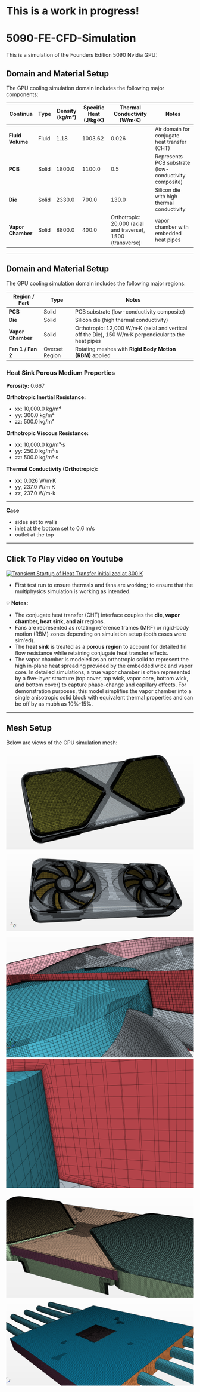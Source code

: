 # This is a work in progress!
# 5090-FE-CFD-Simulation
This is a simulation of the Founders Edition 5090 Nvidia GPU:




## Domain and Material Setup

The GPU cooling simulation domain includes the following major components:

| Continua       | Type  | Density (kg/m³) | Specific Heat (J/kg·K) | Thermal Conductivity (W/m·K) | Notes |
|----------------------|-------|------------------|--------------------------|-------------------------------|-------|
| **Fluid Volume**     | Fluid | 1.18 | 1003.62  | 0.026 | Air domain for conjugate heat transfer (CHT) |
| **PCB**              | Solid | 1800.0 | 1100.0 | 0.5 | Represents PCB substrate (low-conductivity composite) |
| **Die**              | Solid | 2330.0 | 700.0  | 130.0 | Silicon die with high thermal conductivity |
| **Vapor Chamber**    | Solid | 8800.0 | 400.0  | Orthotropic: 20,000 (axial and traverse), 1500 (transverse) | vapor chamber with embedded heat pipes |
---
## Domain and Material Setup

The GPU cooling simulation domain includes the following major regions:

| Region / Part | Type | Notes |
|----------------|------|-------|
| **PCB**           | Solid | PCB substrate (low-conductivity composite) |
| **Die**           | Solid | Silicon die (high thermal conductivity) |
| **Vapor Chamber** | Solid | Orthotropic: 12,000 W/m·K (axial and vertical off the Die), 150 W/m·K perpendicular to the heat pipes |
| **Fan 1 / Fan 2** | Overset Region | Rotating meshes with **Rigid Body Motion (RBM)** applied |

### Heat Sink Porous Medium Properties

**Porosity:** 0.667  

**Orthotropic Inertial Resistance:**  
- xx: 10,000.0 kg/m⁴  
- yy: 300.0 kg/m⁴  
- zz: 500.0 kg/m⁴  

**Orthotropic Viscous Resistance:**  
- xx: 10,000.0 kg/m³·s  
- yy: 250.0 kg/m³·s  
- zz: 500.0 kg/m³·s  

**Thermal Conductivity (Orthotropic):**  
- xx: 0.026 W/m·K  
- yy, 237.0 W/m·K  
- zz, 237.0 W/m-k

---
**Case**
- sides set to walls
- inlet at the bottom set to 0.6 m/s
- outlet at the top
---
**Click To Play video on Youtube**
---
[![Transient Startup of Heat Transfer initialized at 300 K](https://img.youtube.com/vi/3fXF4ODPPvA/0.jpg)](https://www.youtube.com/watch?v=3fXF4ODPPvA "Play on YouTube")
- First test run to ensure thermals and fans are working; to ensure that the multiphysics simulation is working as intended.

💡 **Notes:**
- The conjugate heat transfer (CHT) interface couples the **die, vapor chamber, heat sink, and air** regions.
- Fans are represented as rotating reference frames (MRF) or rigid-body motion (RBM) zones depending on simulation setup (both cases were sim'ed).
- The **heat sink** is treated as a **porous region** to account for detailed fin flow resistance while retaining conjugate heat transfer effects.  
- The vapor chamber is modeled as an orthotropic solid to represent the high in-plane heat spreading provided by the embedded wick and vapor core. In detailed simulations, a true vapor chamber is often represented by a five-layer structure (top cover, top wick, vapor core, bottom wick, and bottom cover) to capture phase-change and capillary effects. For demonstration purposes, this model simplifies the vapor chamber into a single anisotropic solid block with equivalent thermal properties and can be off by as mubh as 10%-15%.

---

## Mesh Setup

Below are views of the GPU simulation mesh:

![GPU Mesh - Front View](GPU_Mesh_1.png)
![GPU Mesh - Isometric View](GPU_Mesh_2.png)

![GPU Mesh - Boundary Layer](BL_1.png)
![GPU Mesh - Boundary Layer Zoomed](BL_2.png)

![GPU Mesh - Internals](GPU_Mesh_Int1.png)
![GPU Mesh - Internals](GPU_Mesh_Int2.png)

